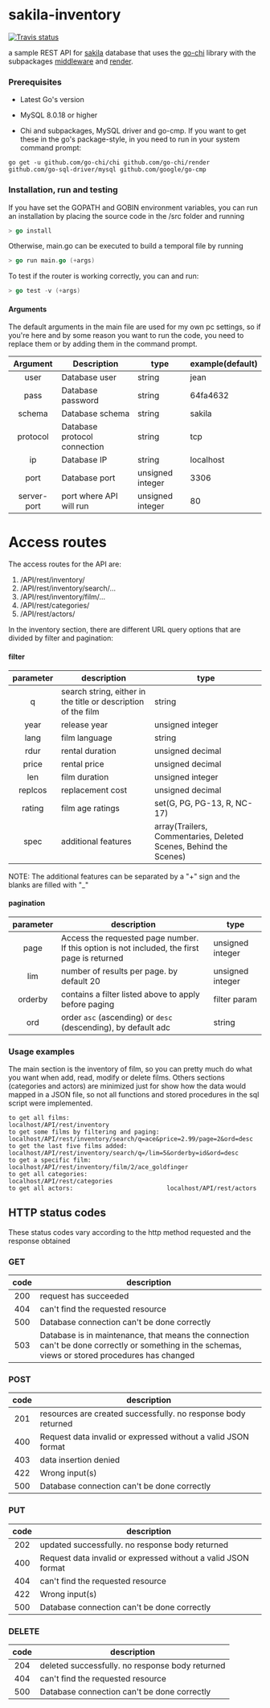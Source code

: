 # sakila-inventory

[![Travis status]][Travis]

a sample REST API for [sakila](https://dev.mysql.com/doc/sakila/en/ "main page") database that uses the [go-chi](https://github.com/go-chi/chi "chi") library with the subpackages [middleware](https://github.com/go-chi/chi/blob/master/middleware "middleware") and [render](https://github.com/go-chi/render "render").

### Prerequisites

* Latest Go's version

* MySQL 8.0.18 or higher

* Chi and subpackages, MySQL driver and go-cmp. If you want to get these in the go's package-style, in you need to run in your system command prompt:
```
go get -u github.com/go-chi/chi github.com/go-chi/render github.com/go-sql-driver/mysql github.com/google/go-cmp
```

### Installation, run and testing

If you have set the GOPATH and GOBIN environment variables, you can run an installation by placing the source code in the /src folder and running

```Go
> go install
```

Otherwise, main.go can be executed to build a temporal file by running

```Go
> go run main.go (+args)
```

To test if the router is working correctly, you can and run:

```Go
> go test -v (+args)
```

#### Arguments

The default arguments in the main file are used for my own pc settings, so if you're here and by some reason you want to run the code, you need to replace them or by adding them in the command prompt.

| Argument | Description | type | example(default) |
| :---: | ------ | ------ | ------ |
| user | Database user | string | jean |
| pass | Database password | string | 64fa4632 |
| schema | Database schema | string | sakila |
| protocol | Database protocol connection | string | tcp |
| ip | Database IP | string | localhost |
| port | Database port | unsigned integer | 3306 |
| server-port | port where API will run | unsigned integer | 80 |


# Access routes

The access routes for the API are:
1.  /API/rest/inventory/
2.  /API/rest/inventory/search/...
3.  /API/rest/inventory/film/...
1.  /API/rest/categories/
1.  /API/rest/actors/

In the inventory section, there are different URL query options that are divided by filter and pagination:

#### filter

| parameter | description | type |
| :---: | ------ | ------ |
| q | search string, either in the title or description of the film | string |
| year | release year | unsigned integer |
| lang | film language | string |
| rdur | rental duration | unsigned decimal |
| price | rental price | unsigned decimal |
| len | film duration | unsigned integer |
| replcos | replacement cost | unsigned decimal |
| rating | film age ratings | set(G, PG, PG-13, R, NC-17) |
| spec | additional features | array(Trailers, Commentaries, Deleted Scenes, Behind the Scenes) |

NOTE:
The additional features can be separated by a "+" sign and the blanks are filled with "_"

#### pagination

| parameter | description | type |
| :---: | ------ | ------ |
| page | Access the requested page number. If this option is not included, the first page is returned | unsigned integer |
| lim | number of results per page. by default 20 | unsigned integer |
| orderby | contains a filter listed above to apply before paging | filter param |
| ord | order `asc` (ascending) or `desc` (descending), by default adc | string |

### Usage examples

The main section is the inventory of film, so you can pretty much do what you want when add, read, modify or delete films. Others sections  (categories and actors) are minimized just for show how the data would mapped in a JSON file, so not all functions and stored procedures in the sql script were implemented.

```
to get all films:                           localhost/API/rest/inventory
to get some films by filtering and paging:  localhost/API/rest/inventory/search/q=ace&price=2.99/page=2&ord=desc
to get the last five films added:           localhost/API/rest/inventory/search/q=/lim=5&orderby=id&ord=desc
to get a specific film:                     localhost/API/rest/inventory/film/2/ace_goldfinger
to get all categories:                      localhost/API/rest/categories
to get all actors:                          localhost/API/rest/actors
```

## HTTP status codes
These status codes vary according to the http method requested and the response obtained

### GET
| code | description |
| :---: | --- |
| 200 | request has succeeded |
| 404 | can't find the requested resource |
| 500 | Database connection can't be done correctly |
| 503 | Database is in maintenance, that means the connection can't be done correctly or something in the schemas, views or stored procedures has changed |
### POST
| code | description |
| :---: | --- |
| 201 | resources are created successfully. no response body returned |
| 400 | Request data invalid or expressed without a valid JSON format |
| 403 | data insertion denied |
| 422 | Wrong input(s) |
| 500 | Database connection can't be done correctly |
### PUT
| code | description |
| :---: | --- |
| 202 | updated successfully. no response body returned |
| 400 | Request data invalid or expressed without a valid JSON format |
| 404 | can't find the requested resource |
| 422 | Wrong input(s) |
| 500 | Database connection can't be done correctly |
### DELETE
| code | description |
| :---: | --- |
| 204 | deleted successfully. no response body returned |
| 404 | can't find the requested resource |
| 500 | Database connection can't be done correctly |

[Travis]: https://travis-ci.com/rohan5564/sakila-inventory
[Travis status]: https://travis-ci.com/rohan5564/sakila-inventory.svg?token=KdHNqeoecbGixP8VXSSy&branch=master